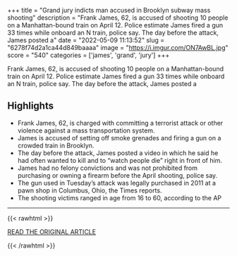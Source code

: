 +++
title = "Grand jury indicts man accused in Brooklyn subway mass shooting"
description = "Frank James, 62, is accused of shooting 10 people on a Manhattan-bound train on April 12. Police estimate James fired a gun 33 times while onboard an N train, police say. The day before the attack, James posted a"
date = "2022-05-09 11:13:52"
slug = "6278f74d2a1ca44d849baaaa"
image = "https://i.imgur.com/ON7AwBL.jpg"
score = "540"
categories = ['james', 'grand', 'jury']
+++

Frank James, 62, is accused of shooting 10 people on a Manhattan-bound train on April 12. Police estimate James fired a gun 33 times while onboard an N train, police say. The day before the attack, James posted a

## Highlights

- Frank James, 62, is charged with committing a terrorist attack or other violence against a mass transportation system.
- James is accused of setting off smoke grenades and firing a gun on a crowded train in Brooklyn.
- The day before the attack, James posted a video in which he said he had often wanted to kill and to “watch people die” right in front of him.
- James had no felony convictions and was not prohibited from purchasing or owning a firearm before the April shooting, police say.
- The gun used in Tuesday’s attack was legally purchased in 2011 at a pawn shop in Columbus, Ohio, the Times reports.
- The shooting victims ranged in age from 16 to 60, according to the AP

---

{{< rawhtml >}}
  <p class="article-category">
    <a target="_blank" href="https://www.wpxi.com/news/trending/grand-jury-indicts-man-accused-brooklyn-subway-mass-shooting/R5S2SX7I2JD6POGIMB2J7YWHGU?utm_email=0585e561d5daad480d7133414865541ec8cb1fd7&amp;utm_source=WPXI-TV%20Breaking%20News&amp;utm_medium=email&amp;utm_campaign=140879">READ THE ORIGINAL ARTICLE</a>
  </p>
{{< /rawhtml >}}
